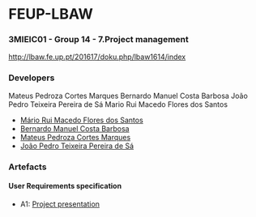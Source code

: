 # FEUP-LBAW
### 3MIEIC01 - Group 14 - 7.Project management
http://lbaw.fe.up.pt/201617/doku.php/lbaw1614/index

### Developers
Mateus Pedroza Cortes Marques
Bernardo Manuel Costa Barbosa
João Pedro Teixeira Pereira de Sá
Mario Rui Macedo Flores dos Santos
* [Mário Rui Macedo Flores dos Santos](https://github.com/mariosantosprivate)
* [Bernardo Manuel Costa Barbosa](https://github.com/bernardomcbarbosa)
* [Mateus Pedroza Cortes Marques](https://github.com/mpcmarques)
* [João Pedro Teixeira Pereira de Sá](dunno)

### Artefacts
#### User Requirements specification
* A1: [Project presentation](https://github.com/mpcmarques/lbaw/blob/master/A1.md)


